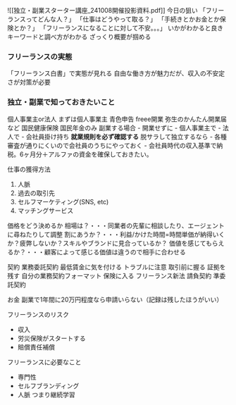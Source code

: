 
![[独立・副業スターター講座_241008開催投影資料.pdf]]
今日の狙い
	「フリーランスってどんな人？」
	「仕事はどうやって取る？」
	「手続きとかお金とか保険とか？」
	「フリーランスになることに対して不安。。。」
	いかがわかると良き
		キーワードと調べ方がわかる
		ざっくり概要が掴める

### フリーランスの実態
「フリーランス白書」で実態が見れる
自由な働き方が魅力だが、収入の不安定さが対策が必要
### 独立・副業で知っておきたいこと
個人事業主or法人
	まずは個人事業主
	青色申告
		freee開業
		弥生のかんたん開業届
		など
	国民健康保険
	国民年金のみ
副業する場合
	- 開業せずに
	- 個人事業主で
	- 法人で
	- 会社員掛け持ち
	**就業規則を必ず確認する**
脱サラして独立するなら
	- 各種審査が通りにくいので会社員のうちにやっておく
	- 会社員時代の収入基準で納税。6ヶ月分＋アルファの資金を確保しておきたい。

仕事の獲得方法
1. 人脈
2. 過去の取引先
3. セルフマーケティング(SNS, etc)
4. マッチングサービス

価格をどう決めるか
	相場は？・・・同業者の先輩に相談したり、エージェントに尋ねたりして調整
	割にあうか？・・・利益/かけた時間=時間単価が納得いくか？疲弊しないか？スキルやブランドに見合っているか？
	価値を感じてもらえるか？・・・顧客によって感じる価値は違うので相手に合わせる

契約
	業務委託契約
		最低賃金に気を付ける
		トラブルに注意
			取引前に握る
			証拠を残す
			自分の業務契約フォーマット
			保険に入る
			フリーランス新法
		請負契約
		準委託契約

お金
	副業で1年間に20万円程度なら申請いらない（記録は残したほうがいい）

フリーランスのリスク
- 収入
- 労災保険がスタートする
- 賠償責任補償

フリーランスに必要なこと
- 専門性
- セルフブランディング
- 人脈
	つまり継続学習